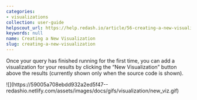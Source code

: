 ```yaml
---
categories:
- visualizations
collection: user-guide
helpscout_url: https://help.redash.io/article/56-creating-a-new-visualization
keywords: null
name: Creating a New Visualization
slug: creating-a-new-visualization
---
```

Once your query has finished running for the first time, you can add a
visualization for your results by clicking the “New Visualization” button
above the results (currently shown only when the source code is shown).

![](https://59005a708ebdd932a2ed5f47--
redashio.netlify.com/assets/images/docs/gifs/visualization/new_viz.gif)

